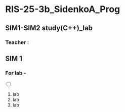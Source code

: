 # RIS-25-3b_SidenkoA_Prog

## SIM1-SIM2 study(C++)_lab

### Teacher : 
<h2> SIM 1 </h2>

<h3>  For lab - </h3> 
                      
<from> 
  
  <label>
    
 <input type="checkbox">
 
  1. lab
  2. lab
  3. lab
  
  </label>

</from>
